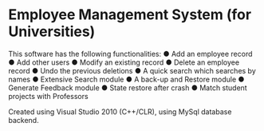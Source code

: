 Employee Management System (for Universities)
========

This software has the following functionalities:
● Add an employee record 
● Add other users 
● Modify an existing record 
● Delete an employee record 
● Undo the previous deletions 
● A quick search which searches by names 
● Extensive Search module 
● A back-up and Restore module 
● Generate Feedback module
● State restore after crash
● Match student projects with Professors

Created using Visual Studio 2010 (C++/CLR), using MySql database backend.